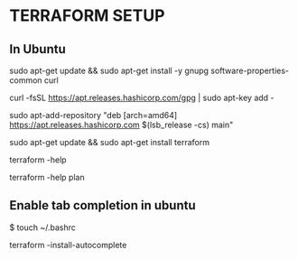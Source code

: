 # TERRAFORM SETUP 

## In Ubuntu

sudo apt-get update && sudo apt-get install -y gnupg software-properties-common curl

curl -fsSL https://apt.releases.hashicorp.com/gpg | sudo apt-key add -

sudo apt-add-repository "deb [arch=amd64] https://apt.releases.hashicorp.com $(lsb_release -cs) main"

sudo apt-get update && sudo apt-get install terraform

terraform -help

terraform -help plan

## Enable tab completion in ubuntu

$ touch ~/.bashrc

terraform -install-autocomplete
